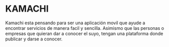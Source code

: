 # KAMACHI

Kamachi esta pensando para ser una aplicación movil que ayude a encontrar servicios de manera facil y sencilla.
Asimismo que las personas o empresas que quieran dar a conocer el suyo, tengan una plataforma donde publicar y darse a conocer. 

